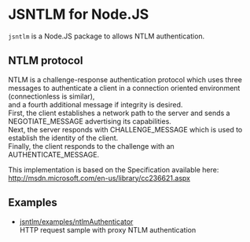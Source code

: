 # JSNTLM for Node.JS

`jsntlm` is a Node.JS package to allows NTLM authentication.  

## NTLM protocol

NTLM is a challenge-response authentication protocol which uses three messages to authenticate a client in a connection oriented environment (connectionless is similar),  
and a fourth additional message if integrity is desired.  
First, the client establishes a network path to the server and sends a NEGOTIATE_MESSAGE advertising its capabilities.  
Next, the server responds with CHALLENGE_MESSAGE which is used to establish the identity of the client.  
Finally, the client responds to the challenge with an AUTHENTICATE_MESSAGE.  

This implementation is based on the Specification available here:  
http://msdn.microsoft.com/en-us/library/cc236621.aspx

## Examples

* [jsntlm/examples/ntlmAuthenticator](examples/proxyAuthenticator.md)  
  HTTP request sample with proxy NTLM authentication

